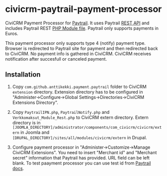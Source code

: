 civicrm-paytrail-payment-processor
==================================

CiviCRM Payment Processor for [Paytrail](http://paytrail.com). It uses Paytrail [REST API](http://docs.paytrail.com/en/ch04s03.html) and includes Paytrail REST [PHP Module file](http://docs.paytrail.com/files/Verkkomaksut_Module_Rest.php.zip). Paytrail only supports payments in Euros.

This payment processor only supports type 4 (notify) payment type. Browser is redirected to Paytrail site for payment and then redirected back to CiviCRM. No payment info is gathered in CiviCRM. CiviCRM receives notification after succesfull or canceled payment.

## Installation

1. Copy `com.github.anttikekki.payment.paytrail` folder to CiviCRM `extension` directory. Extension directory has to be configured in "Administer->Configure->Global Settings->Directories->CiviCRM Extensions Directory".

2. Copy `PaytrailIPN.php`, `PaytrailNotify.php` and `Verkkomaksut_Module_Rest.php` to CiviCRM extern directory. Extern directory is in `[JOOMLA_DIRECTORY]/administrator/components/com_civicrm/civicrm/extern` in Joomla and `[DRUPAL_DIRECTORY]/sites/all/modules/civicrm/extern` in Drupal.

3. Configure payment processor in "Administer->Customize->Manage CiviCRM Extensions". You need to insert "Merchant id" and "Merchant secret" information that Paytrail has provided. URL field can be left blank. To test paayment processor you can use test id from [Paytrail docs](http://docs.paytrail.com/en/ch04s02.html).
